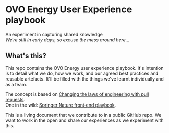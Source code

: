# OVO Energy User Experience playbook
An experiment in capturing shared knowledge  
_We're still in early days, so excuse the mess around here..._


## What's this?
This repo contains the OVO Energy user experience playbook. It's intention is to detail what we do, how we work, and our agreed best practices and reusable artefacts. It'll be filled with the things we've learnt individually and as a team.

The concept is based on [Changing the laws of engineering with pull requests](https://www.youtube.com/watch?v=YIpNpptGX6Q).  
One in the wild: [Springer Nature front-end playbook](https://github.com/springernature/frontend-playbook).

This is a living document that we contribute to in a public GitHub repo. 
We want to work in the open and share our experiences as we experiment with this.
